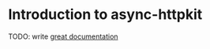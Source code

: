 # Introduction to async-httpkit

TODO: write [great documentation](http://jacobian.org/writing/what-to-write/)
